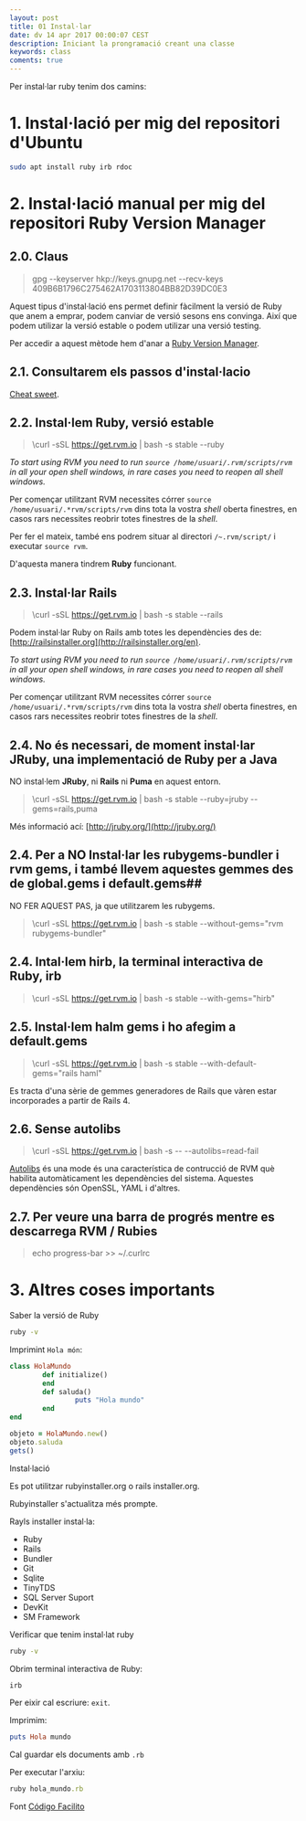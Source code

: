 ```yaml
---
layout: post
title: 01 Instal·lar
date: dv 14 apr 2017 00:00:07 CEST 
description: Iniciant la prongramació creant una classe
keywords: class
coments: true
---
```


Per instal·lar ruby tenim dos camins:

# 1. Instal·lació per mig del repositori d'Ubuntu #

```bash
sudo apt install ruby irb rdoc
```


# 2. Instal·lació manual per mig del repositori Ruby Version Manager #

## 2.0. Claus ##

> gpg --keyserver hkp://keys.gnupg.net --recv-keys 409B6B1796C275462A1703113804BB82D39DC0E3

Aquest tipus d'instal·lació ens permet definir fàcilment la versió de Ruby que anem a emprar, podem canviar de versió sesons ens convinga. Així que podem utilizar la versió estable o podem utilizar una versió testing.

Per accedir a aquest mètode hem d'anar a [Ruby Version Manager](http://rvm.io/).

## 2.1. Consultarem els passos d'instal·lacio ##

[Cheat sweet](http://cheat.errtheblog.com/s/rvm).

## 2.2. Instal·lem Ruby, versió estable ##

> \curl -sSL https://get.rvm.io | bash -s stable --ruby

*To start using RVM you need to run `source /home/usuari/.rvm/scripts/rvm` in all your open shell windows, in rare cases you need to reopen all shell windows.*

Per començar utilitzant RVM necessites córrer `source /home/usuari/.*rvm/scripts/rvm` dins tota la vostra *shell* oberta finestres, en casos rars necessites reobrir totes finestres de la *shell*.

Per fer el mateix, també ens podrem situar al directori `/~.rvm/script/` i executar `source rvm`.

D'aquesta manera tindrem **Ruby** funcionant.

## 2.3. Instal·lar Rails ##

> \curl -sSL https://get.rvm.io | bash -s stable --rails

Podem instal·lar Ruby on Rails amb totes les dependències des de: [http://railsinstaller.org](http://railsinstaller.org/en).

*To start using RVM you need to run `source /home/usuari/.rvm/scripts/rvm` in all your open shell windows, in rare cases you need to reopen all shell windows.*

Per començar utilitzant RVM necessites córrer `source /home/usuari/.*rvm/scripts/rvm` dins tota la vostra *shell* oberta finestres, en casos rars necessites reobrir totes finestres de la *shell*.

## 2.4. No és necessari, de moment instal·lar JRuby, una implementació de Ruby per a Java ##

NO instal·lem **JRuby**, ni **Rails** ni **Puma** en aquest entorn.

> \curl -sSL https://get.rvm.io | bash -s stable --ruby=jruby --gems=rails,puma

Més informació ací: [http://jruby.org/](http://jruby.org/)


## 2.4. Per a NO Instal·lar les rubygems-bundler i rvm gems, i també llevem aquestes gemmes des de global.gems i default.gems##

NO FER AQUEST PAS, ja que utilitzarem les rubygems.

> \curl -sSL https://get.rvm.io | bash -s stable --without-gems="rvm rubygems-bundler"

## 2.4. Intal·lem hirb, la terminal interactiva de Ruby, irb ##

> \curl -sSL https://get.rvm.io | bash -s stable --with-gems="hirb"


## 2.5. Instal·lem halm gems i ho afegim a default.gems ##

> \curl -sSL https://get.rvm.io | bash -s stable --with-default-gems="rails haml"

Es tracta d'una sèrie de gemmes generadores de Rails que vàren estar incorporades a partir de Rails 4.

## 2.6. Sense autolibs ##

> \curl -sSL https://get.rvm.io | bash -s -- --autolibs=read-fail

[Autolibs](https://rvm.io/rvm/autolibs) és una mode és una característica de contrucció de RVM què habilita automàticament les dependències del sistema. Aquestes dependències són OpenSSL, YAML i d'altres.

## 2.7. Per veure una barra de progrés mentre es descarrega RVM / Rubies ##

> echo progress-bar >> ~/.curlrc

# 3. Altres coses importants #

Saber la versió de Ruby

```bash
ruby -v
```

Imprimint `Hola món`:

```ruby
class HolaMundo
        def initialize()
        end
        def saluda()
                puts "Hola mundo"
        end
end

objeto = HolaMundo.new()
objeto.saluda
gets()
```


Instal·lació

Es pot utilitzar rubyinstaller.org o rails installer.org.

Rubyinstaller s'actualitza més prompte.

Rayls installer instal·la:

- Ruby
- Rails
- Bundler
- Git
- Sqlite
- TinyTDS
- SQL Server Suport
- DevKit
- SM Framework

Verificar que tenim instal·lat ruby

```bash
ruby -v
```

Obrim terminal interactiva de Ruby:

```ruby
irb
```

Per eixir cal escriure: `exit`.

Imprimim:

```ruby
puts Hola mundo
```

Cal guardar els documents amb `.rb`

Per executar l'arxiu:

```ruby
ruby hola_mundo.rb
```

Font [Código Facilito](https://youtu.be/I7zAjprq2cw)
